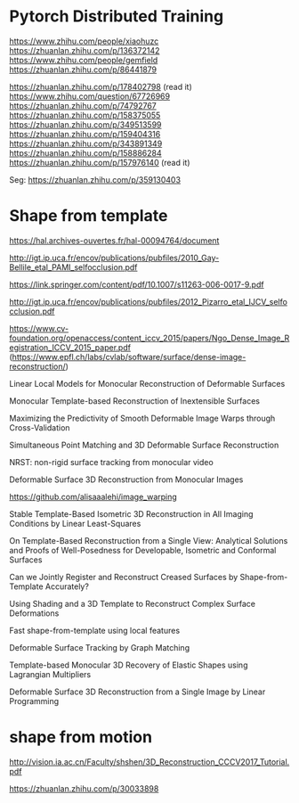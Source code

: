 # Pytorch Distributed Training
https://www.zhihu.com/people/xiaohuzc
https://zhuanlan.zhihu.com/p/136372142
https://www.zhihu.com/people/gemfield
https://zhuanlan.zhihu.com/p/86441879

https://zhuanlan.zhihu.com/p/178402798 (read it)
https://www.zhihu.com/question/67726969
https://zhuanlan.zhihu.com/p/74792767
https://zhuanlan.zhihu.com/p/158375055
https://zhuanlan.zhihu.com/p/349513599
https://zhuanlan.zhihu.com/p/159404316
https://zhuanlan.zhihu.com/p/343891349
https://zhuanlan.zhihu.com/p/158886284
https://zhuanlan.zhihu.com/p/157976140 (read it)

Seg: https://zhuanlan.zhihu.com/p/359130403


# Shape from template

https://hal.archives-ouvertes.fr/hal-00094764/document

http://igt.ip.uca.fr/encov/publications/pubfiles/2010_Gay-Bellile_etal_PAMI_selfocclusion.pdf

https://link.springer.com/content/pdf/10.1007/s11263-006-0017-9.pdf

http://igt.ip.uca.fr/encov/publications/pubfiles/2012_Pizarro_etal_IJCV_selfocclusion.pdf

https://www.cv-foundation.org/openaccess/content_iccv_2015/papers/Ngo_Dense_Image_Registration_ICCV_2015_paper.pdf (https://www.epfl.ch/labs/cvlab/software/surface/dense-image-reconstruction/)

Linear Local Models for Monocular Reconstruction of Deformable Surfaces

Monocular Template-based Reconstruction of Inextensible Surfaces

Maximizing the Predictivity of Smooth Deformable Image Warps through Cross-Validation

Simultaneous Point Matching and 3D Deformable Surface Reconstruction

NRST: non-rigid surface tracking from monocular video

Deformable Surface 3D Reconstruction from Monocular Images

https://github.com/alisaaalehi/image_warping

Stable Template-Based Isometric 3D Reconstruction in All Imaging Conditions by Linear Least-Squares

On Template-Based Reconstruction from a Single View: Analytical Solutions and Proofs of Well-Posedness for Developable, Isometric and Conformal Surfaces

Can we Jointly Register and Reconstruct Creased Surfaces by Shape-from-Template Accurately?

Using Shading and a 3D Template to Reconstruct Complex Surface Deformations

Fast shape-from-template using local features

Deformable Surface Tracking by Graph Matching

Template-based Monocular 3D Recovery of Elastic Shapes using Lagrangian Multipliers

Deformable Surface 3D Reconstruction from a Single Image by Linear Programming

# shape from motion

http://vision.ia.ac.cn/Faculty/shshen/3D_Reconstruction_CCCV2017_Tutorial.pdf

https://zhuanlan.zhihu.com/p/30033898
